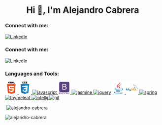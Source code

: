 <h1 align="center">Hi 👋, I'm Alejandro Cabrera</h1>

<!--
**cabrera-alejandr26/cabrera-alejandr26** is a ✨ _special_ ✨ repository because its `README.md` (this file) appears on your GitHub profile.

Here are some ideas to get you started:

- 🔭 I’m currently working on ...
- 🌱 I’m currently learning ...
- 👯 I’m looking to collaborate on ...
- 🤔 I’m looking for help with ...
- 💬 Ask me about ...
- 📫 How to reach me: ...
- 😄 Pronouns: ...
- ⚡ Fun fact: ...
-->

<h3 align="left">Connect with me:</h3>
<p align="left">
    <a href="https://www.linkedin.com/in/alejandro-cabrera09/" target="_Blank"><img align="center" src="https://image.similarpng.com/very-thumbnail/2020/07/Linkedin-logo-on-transparent-Background-PNG-.png" height="40" width="40" alt="LinkedIn"/></a>
</p>
<h3 align="left">Connect with me:</h3>
<p align="left">
    <a href="https://www.linkedin.com/in/alejandro-cabrera09/" target="_Blank"><img align="center" src="https://image.similarpng.com/very-thumbnail/2020/07/Linkedin-logo-on-transparent-Background-PNG-.png" height="40" width="40" alt="LinkedIn"/></a>
</p>

<h3 align="left">Languages and Tools:</h3>
<p align="left">
<!--    Front-End-->
    <a href="https://www.w3schools.com/html/default.asp" target="_blank"> <img src="https://raw.githubusercontent.com/devicons/devicon/master/icons/html5/html5-original-wordmark.svg" alt="html5" width="40" height="40"/> </a>
    <a href="https://www.w3schools.com/css/default.asp" target="_blank"> <img src="https://raw.githubusercontent.com/devicons/devicon/master/icons/css3/css3-original-wordmark.svg" alt="css3" width="40" height="40"/> </a>
    <a href="https://www.w3schools.com/js/default.asp" target="_blank"> <img src="https://cdn.pixabay.com/photo/2015/04/23/17/41/javascript-736400_1280.png" alt="javascript" width="40" height="40"/> </a>
    <a href="https://getbootstrap.com" target="_blank"> <img src="https://raw.githubusercontent.com/devicons/devicon/master/icons/bootstrap/bootstrap-plain-wordmark.svg" alt="bootstrap" width="40" height="40"/> </a>
    <a href="https://jasmine.github.io/" target="_blank"> <img src="https://www.vectorlogo.zone/logos/jasmine/jasmine-icon.svg" alt="jasmine" width="40" height="40"/> </a>
    <a href="https://www.w3schools.com/jquery/default.asp" target="_blank"> <img src="https://openjsf.org/wp-content/uploads/sites/84/2019/10/jquery-logo-vertical_large_square.png" alt="jquery" width="40" height="40"/></a>
    <!--    Back-End-->
    <a href="https://www.java.com" target="_blank"> <img src="https://raw.githubusercontent.com/devicons/devicon/master/icons/java/java-original.svg" alt="java" width="40" height="40"/> </a>
    <a href="https://www.mysql.com/" target="_blank"> <img src="https://raw.githubusercontent.com/devicons/devicon/master/icons/mysql/mysql-original-wordmark.svg" alt="mysql" width="40" height="40"/> </a>
    <a href="https://spring.io/" target="_blank"> <img src="https://www.vectorlogo.zone/logos/springio/springio-icon.svg" alt="spring" width="40" height="40"/> </a>
    <a href="https://www.thymeleaf.org/" target="_blank"> <img src="https://www.thymeleaf.org/images/thymeleaf.png" alt="thymeleaf" width="40" height="40"/> </a>
    <!--    Others-->
    <a href="https://www.jetbrains.com/idea/" target="_blank"> <img src="https://upload.wikimedia.org/wikipedia/commons/thumb/9/9c/IntelliJ_IDEA_Icon.svg/1024px-IntelliJ_IDEA_Icon.svg.png" alt="intellij" width="40" height="40" /> </a>
    <a href="https://git-scm.com/" target="_blank"> <img src="https://www.vectorlogo.zone/logos/git-scm/git-scm-icon.svg" alt="git" width="40" height="40"/> </a>
</p>

<p>&nbsp;<img align="center" src="https://github-readme-stats.vercel.app/api?username=cabrera-alejandr26&show_icons=true&locale=en" alt="alejandro-cabrera" /></p>
<p><img align="left" src="https://github-readme-stats.vercel.app/api/top-langs?username=cabrera-alejandr26&show_icons=true&locale=en&layout=compact" alt="alejandro-cabrera" /></p>
